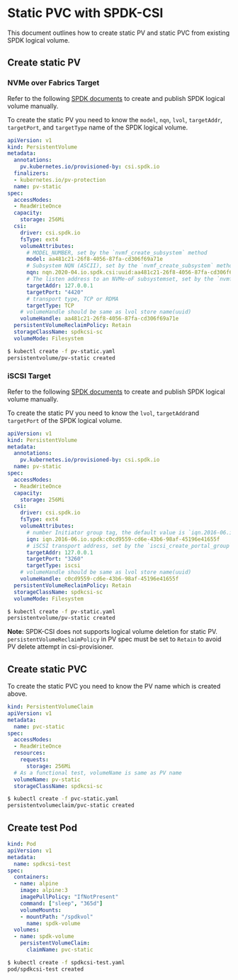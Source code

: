 # Static PVC with SPDK-CSI

This document outlines how to create static PV and static PVC from existing SPDK logical volume.

## Create static PV

### NVMe over Fabrics Target

Refer to the following [SPDK documents](https://spdk.io/doc/nvmf.html) to create and publish SPDK logical volume manually.

To create the static PV you need to know the `model`, `nqn`, `lvol`, `targetAddr`, `targetPort`, and `targetType` name of the SPDK logical volume.

```yaml
apiVersion: v1
kind: PersistentVolume
metadata:
  annotations:
    pv.kubernetes.io/provisioned-by: csi.spdk.io
  finalizers:
  - kubernetes.io/pv-protection
  name: pv-static
spec:
  accessModes:
  - ReadWriteOnce
  capacity:
    storage: 256Mi
  csi:
    driver: csi.spdk.io
    fsType: ext4
    volumeAttributes:
      # MODEL_NUMBER, set by the `nvmf_create_subsystem` method
      model: aa481c21-26f8-4056-87fa-cd306f69a71e
      # Subsystem NQN (ASCII), set by the `nvmf_create_subsystem` method
      nqn: nqn.2020-04.io.spdk.csi:uuid:aa481c21-26f8-4056-87fa-cd306f69a71e
      # The listen address to an NVMe-oF subsystemset, set by the `nvmf_subsystem_add_listener` method
      targetAddr: 127.0.0.1
      targetPort: "4420"
      # transport type, TCP or RDMA
      targetType: TCP
    # volumeHandle should be same as lvol store name(uuid)
    volumeHandle: aa481c21-26f8-4056-87fa-cd306f69a71e
  persistentVolumeReclaimPolicy: Retain
  storageClassName: spdkcsi-sc
  volumeMode: Filesystem
```

```bash
$ kubectl create -f pv-static.yaml
persistentvolume/pv-static created
```

### iSCSI Target

Refer to the following [SPDK documents](https://spdk.io/doc/iscsi.html) to create and publish SPDK logical volume manually.

To create the static PV you need to know the `lvol`, `targetAddr`and `targetPort` of the SPDK logical volume.

```yaml
apiVersion: v1
kind: PersistentVolume
metadata:
  annotations:
    pv.kubernetes.io/provisioned-by: csi.spdk.io
  name: pv-static
spec:
  accessModes:
  - ReadWriteOnce
  capacity:
    storage: 256Mi
  csi:
    driver: csi.spdk.io
    fsType: ext4
    volumeAttributes:
      # number Initiator group tag, the default value is `iqn.2016-06.io.spdk:`+ `volumeHandle`
      iqn: iqn.2016-06.io.spdk:c0cd9559-cd6e-43b6-98af-45196e41655f
      # iSCSI transport address, set by the `iscsi_create_portal_group` method
      targetAddr: 127.0.0.1
      targetPort: "3260"
      targetType: iscsi
    # volumeHandle should be same as lvol store name(uuid)
    volumeHandle: c0cd9559-cd6e-43b6-98af-45196e41655f
  persistentVolumeReclaimPolicy: Retain
  storageClassName: spdkcsi-sc
  volumeMode: Filesystem
```

```bash
$ kubectl create -f pv-static.yaml
persistentvolume/pv-static created
```

**Note:** SPDK-CSI does not supports logical volume deletion for static PV. `persistentVolumeReclaimPolicy` in PV spec must be set to `Retain` to avoid PV delete attempt in csi-provisioner.

## Create static PVC

To create the static PVC you need to know the PV name which is created above.

```yaml
kind: PersistentVolumeClaim
apiVersion: v1
metadata:
  name: pvc-static
spec:
  accessModes:
  - ReadWriteOnce
  resources:
    requests:
      storage: 256Mi
  # As a functional test, volumeName is same as PV name
  volumeName: pv-static
  storageClassName: spdkcsi-sc
```

```bash
$ kubectl create -f pvc-static.yaml
persistentvolumeclaim/pvc-static created
```

## Create test Pod

```yaml
kind: Pod
apiVersion: v1
metadata:
  name: spdkcsi-test
spec:
  containers:
  - name: alpine
    image: alpine:3
    imagePullPolicy: "IfNotPresent"
    command: ["sleep", "365d"]
    volumeMounts:
    - mountPath: "/spdkvol"
      name: spdk-volume
  volumes:
  - name: spdk-volume
    persistentVolumeClaim:
      claimName: pvc-static
```

```bash
$ kubectl create -f spdkcsi-test.yaml
pod/spdkcsi-test created
```
